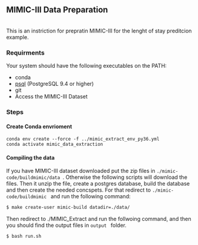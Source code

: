 
## MIMIC-III Data Preparation
<br>This is an instriction for prepratin MIMIC-III for the lenght of stay preditcion example. 

 ### Requirments
Your system should have the following executables on the PATH:

* conda
* [psql](https://www.postgresql.org/download/) (PostgreSQL 9.4 or higher)
* git
* Access the MIMIC-III Dataset

 ### Steps

 #### Create Conda envrioment 
``` 
conda env create --force -f ../mimic_extract_env_py36.yml
conda activate mimic_data_extraction
 ```

#### Compiling the data
If you have MIMIC-III dataset downloaded put the zip files in ```./mimic-code/buildmimic/data ```. Otherwise the following scripts will download the files. Then it unzip the file, create a postgres database, build the database and then create the needed concspets. For that redirect to  ```./mimic-code/buildmimic ``` and run the following command:
``` bash
$ make create-user mimic-build datadir=./data/ 
```
Then redirect to ./MIMIC_Extract and run the follwoing command, and then you should find the output files in ```output ``` folder. 

```
$ bash run.sh
```
<!-- /home/fazeleh/cleaning_data/mimic-code/mimic-iii/buildmimic/postgres
``` -->
